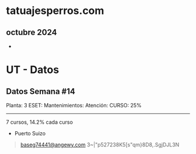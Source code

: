 # tatuajesperros.com

## octubre 2024

* 


# UT - Datos

## Datos Semana #14

Planta: 3
ESET: 
Mantenimientos: 
Atención: 
CURSO: 25%


---------------------------
7 cursos, 14.2% cada curso
* Puerto Suizo
> baseg74441@angewy.com
> 3~|"p527238K5[s"qm}8D8,.SgjDJL3N
